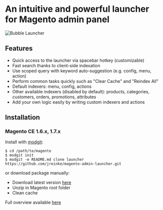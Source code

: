 # An intuitive and powerful launcher for Magento admin panel

![Bubble Launcher](http://i.imgur.com/g2buapL.png)

## Features
* Quick access to the launcher via spacebar hotkey (customizable)
* Fast search thanks to client-side indexation
* Use scoped query with keyword auto-suggestion (e.g. config, menu, action)
* Perform common tasks quickly such as "Clear Cache" and "Reindex All"
* Default indexers: menu, config, actions
* Other available indexers (disabled by default): products, categories, customers, orders, promotions, attributes
* Add your own logic easily by writing custom indexers and actions

## Installation

### Magento CE 1.6.x, 1.7.x

Install with [modgit](https://github.com/jreinke/modgit):

    $ cd /path/to/magento
    $ modgit init
    $ modgit -e README.md clone launcher https://github.com/jreinke/magento-admin-launcher.git

or download package manually:

* Download latest version [here](https://github.com/jreinke/magento-admin-launcher/archive/master.zip)
* Unzip in Magento root folder
* Clean cache

Full overview available [here](http://bubbleco.de/en/2013/03/25/a-powerful-launcher-for-magento-admin-panel/)